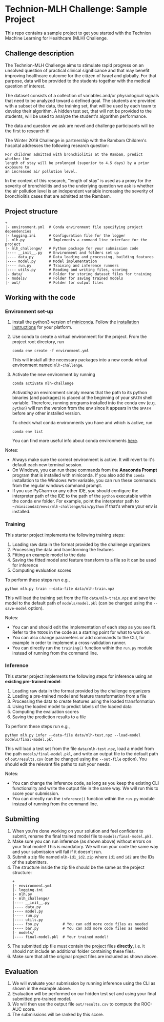 # Technion-MLH Challenge: Sample Project

This repo contains a sample project to get you started with
the Technion Machine Learning for Healthcare (MLH) Challenge.

## Challenge description

The Technion-MLH Challenge aims to
stimulate rapid progress on an unsolved question of practical clinical
significance and that may benefit improving healthcare outcome for the citizen
of Israel and globally. For that purpose, data will be provided to the students
together with the medical question of interest.

The dataset consists of a collection of variables and/or physiological signals
that need to be analyzed toward a defined goal. The students are provided with a
subset of the data, the training set, that will be used by each team to develop
their algorithm. A hidden test set, that will not be provided to the students,
will be used to analyze the student's algorithm performance.

The data and question we ask are novel and challenge participants will be the
first to research it! 

The Winter 2019 Challenge in partnership with the Rambam Children's hospital
addresses the following research question: 

    For children admitted with bronchiolitis at the Rambam, predict whether the
    length of stay will be prolonged (superior to 4.5 days) by a prior exposure to
    an increased air pollution level. 

In the context of this research, “length of stay” is used as a proxy for the
severity of bronchiolitis and so the underlying question we ask is whether the
air pollution level is an independent variable increasing the severity of
bronchiolitis cases that are admitted at the Rambam. 

## Project structure

```
+
|- environment.yml  # Conda environment file specifying project dependencies
|- logging.ini      # Configuration file for the logger
|- mlh.py           # Implements a command line interface for the project
|- mlh_challenge/   # Python package for your submission code
|---- __init__.py   # Environment and folders set up
|---- data.py       # Data loading and processing, building features
|---- model.py      # Model implementation
|---- run.py        # Training and inference runners
|---- utils.py      # Reading and writing files, scoring
|- data/            # Folder for storing dataset files for training
|- models/          # Folder for saving trained models
|- out/             # Folder for output files
```

## Working with the code

### Environment set-up

1. Install the python3 version of [miniconda](https://conda.io/miniconda.html).
   Follow the [installation instructions](https://docs.conda.io/projects/conda/en/latest/user-guide/install/index.html)
   for your platform.
2. Use conda to create a virtual environment for the project.
   From the project root directory, run
   ```shell
   conda env create -f environment.yml
   ```
   This will install all the necessary packages into a new conda virtual
   environment named `mlh-challenge`.
3. Activate the new environment by running
   ```shell
   conda activate mlh-challenge
   ```
   *Activating* an environment simply means that the path to its python binaries
   (and packages) is placed at the beginning of your `$PATH` shell variable.
   Therefore, running programs installed into the conda env (e.g. `python`) will
   run the version from the env since it appears in the `$PATH` before any other
   installed version.
   
   To check what conda environments you have and which is active, run
   ```shell
   conda env list
   ```
   You can find more useful info about conda environments
   [here](https://conda.io/docs/user-guide/tasks/manage-environments.html).

Notes: 
- Always make sure the correct environment is active. It will revert to it's
  default each new terminal session.
- On Windows, you can run these commands from the **Anaconda Prompt** program
  that is installed with miniconda. If you also add the `conda` installation
  to the Windows `PATH` variable, you can run these commands from the regular
  windows command prompt.
- If you use PyCharm or any other IDE, you should configure the interpreter path
  of the IDE to the path of the `python` executable within the conda
  env folder. For example, point the interpreter path to
  `~/miniconda3/envs/mlh-challenge/bin/python` if that's where your env is
  installed.
  
### Training

This starter project implements the following training steps:
1. Loading raw data in the format provided by the challenge organizers
2. Processing the data and transforming the features
3. Fitting an example model to the data
4. Saving the fitted model and feature transform to a file so it can be used
for inference
5. Computing evaluation scores

To perform these steps run e.g.,
```shell script
python mlh.py train --data-file data/mlh-train.npz
```

This will load the training set from the file `data/mlh-train.npz`
and save the model to the default path of `models/model.pkl`
(can be changed using the `--save-model` option).

Notes:
- You can and should edit the implementation of each step as you see fit.
Refer to the `TODO`s in the code as a starting point
for what to work on.
- You can also change parameters or add commands to the CLI,
for example in order to implement a cross-validation runner.
- You can directly run the `training()` function within the `run.py`
module instead of running from the command line.

### Inference

This starter project implements the following steps for inference using an
 **existing pre-trained model**:
1. Loading raw data in the format provided by the challenge organizers
2. Loading a pre-trained model and feature transformation from a file
3. Processing the data to create features using the loaded transformation
4. Using the loaded model to predict labels of the loaded data
5. Computing the evaluation scores
6. Saving the prediction results to a file

To perform these steps run e.g.,
```shell script
python mlh.py infer --data-file data/mlh-test.npz --load-model models/final-model.pkl
```
This will load a test set from the file `data/mlh-test.npz`,
load a model from the path `models/final-model.pkl`, and write an output
file to the default path of `out/results.csv`
(can be changed using the `--out-file` option).
You should edit the relevant file paths to suit your needs.

Notes:
- You can change the inference code, as long as you keep the existing
CLI functionality and write the output file in the same way.
We will run this to score your submission.
- You can directly run the `inference()` function within the `run.py`
module instead of running from the command line.

## Submitting

1. When you're done working on your solution and feel confident to submit,
rename the final trained model file to `models/final-model.pkl`.
2. Make sure you can run inference (as shown above) without errors on your final
   model! This is mandatory. We will run your code the same way and your
   submission will fail if it doesn't run.
2. Submit a zip file named `mlh-id1_id2.zip` where `id1` and `id2`
are the IDs of the submitters.
3. The structure inside the zip file should be the same as the project
structure:
    ```shell
    +
    |- environment.yml
    |- logging.ini
    |- mlh.py
    |- mlh_challenge/
    |---- __init__.py
    |---- data.py
    |---- model.py
    |---- run.py
    |---- utils.py
    |---- foo.py           # You can add more code files as needed
    |---- bar.py           # You can add more code files as needed
    |- models/
    |---- final-model.pkl  # Your trained model!
    ```
5. The submitted zip file must contain the project files **directly**, i.e. it
   should not include an additional folder containing these files.
4. Make sure that all the original project files are included as shown above.

## Evaluation

1. We will evaluate your submission by running inference using the
CLI as shown in the example above.
2. Evaluation will be performed on our hidden test set and using your
final submitted pre-trained model.
3. We will then use the output file `out/results.csv` to compute the ROC-AUC
score.
4. The submissions will be ranked by this score.

